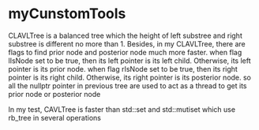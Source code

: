 # myCunstomTools


CLAVLTree is a balanced tree which the height of left substree and right substree is different no more than 1.
Besides, in my CLAVLTree, there are flags to find prior node and posterior node much more faster.
when flag lIsNode set to be true, then its left pointer is its left child. Otherwise, its left pointer is its prior node.
when flag rIsNode set to be true, then its right pointer is its right child. Otherwise, its right pointer is its posterior node.
so all the nullptr pointer in previous tree are used to act as a thread to get its prior node or posterior node

In my test, CAVLTree is faster than std::set and std::mutiset which use rb_tree in several operations
